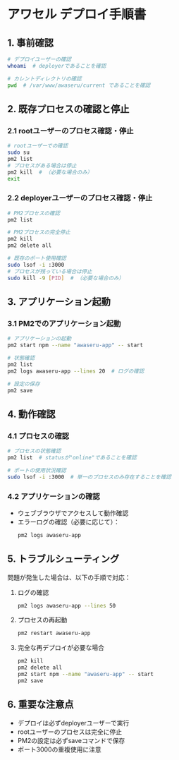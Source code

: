 # アワセル デプロイ手順書

## 1. 事前確認
```bash
# デプロイユーザーの確認
whoami  # deployerであることを確認

# カレントディレクトリの確認
pwd  # /var/www/awaseru/current であることを確認
```

## 2. 既存プロセスの確認と停止

### 2.1 rootユーザーのプロセス確認・停止
```bash
# rootユーザーでの確認
sudo su
pm2 list
# プロセスがある場合は停止
pm2 kill  # （必要な場合のみ）
exit
```

### 2.2 deployerユーザーのプロセス確認・停止
```bash
# PM2プロセスの確認
pm2 list

# PM2プロセスの完全停止
pm2 kill
pm2 delete all

# 既存のポート使用確認
sudo lsof -i :3000
# プロセスが残っている場合は停止
sudo kill -9 [PID]  # （必要な場合のみ）
```

## 3. アプリケーション起動

### 3.1 PM2でのアプリケーション起動
```bash
# アプリケーションの起動
pm2 start npm --name "awaseru-app" -- start

# 状態確認
pm2 list
pm2 logs awaseru-app --lines 20  # ログの確認

# 設定の保存
pm2 save
```

## 4. 動作確認

### 4.1 プロセスの確認
```bash
# プロセスの状態確認
pm2 list  # statusが"online"であることを確認

# ポートの使用状況確認
sudo lsof -i :3000  # 単一のプロセスのみ存在することを確認
```

### 4.2 アプリケーションの確認
- ウェブブラウザでアクセスして動作確認
- エラーログの確認（必要に応じて）：
  ```bash
  pm2 logs awaseru-app
  ```

## 5. トラブルシューティング

問題が発生した場合は、以下の手順で対応：

1. ログの確認
   ```bash
   pm2 logs awaseru-app --lines 50
   ```

2. プロセスの再起動
   ```bash
   pm2 restart awaseru-app
   ```

3. 完全な再デプロイが必要な場合
   ```bash
   pm2 kill
   pm2 delete all
   pm2 start npm --name "awaseru-app" -- start
   pm2 save
   ```

## 6. 重要な注意点

- デプロイは必ずdeployerユーザーで実行
- rootユーザーのプロセスは完全に停止
- PM2の設定は必ずsaveコマンドで保存
- ポート3000の重複使用に注意
